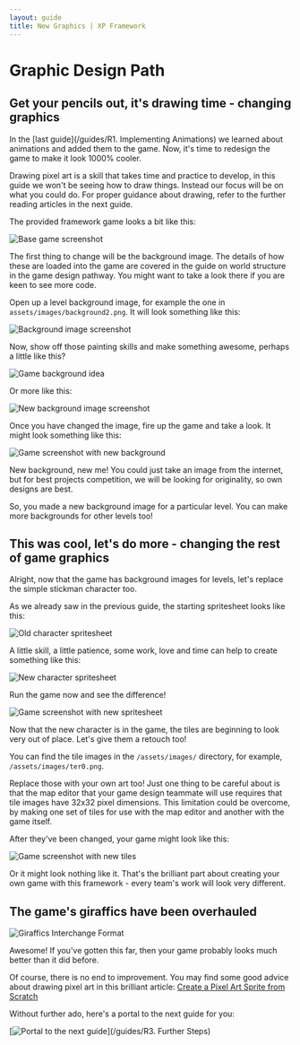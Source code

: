 ```yaml
---
layout: guide
title: New Graphics | XP Framework
---
```


# Graphic Design Path

## Get your pencils out, it's drawing time - changing graphics

In the [last guide](/guides/R1. Implementing Animations) we learned about animations and added them to the game.
Now, it's time to redesign the game to make it look 1000% cooler.

Drawing pixel art is a skill that takes time and practice to develop, in this guide we won't be seeing how to draw things.
Instead our focus will be on what you could do.
For proper guidance about drawing, refer to the further reading articles in the next guide.

The provided framework game looks a bit like this:

![Base game screenshot][game-screenshot-4]

The first thing to change will be the background image.
The details of how these are loaded into the game are covered in the guide on world structure in the game design pathway.
You might want to take a look there if you are keen to see more code.

Open up a level background image, for example the one in `assets/images/background2.png`.
It will look something like this:

![Background image screenshot][game-background-1]

Now, show off those painting skills and make something awesome, perhaps a little like this?

![Game background idea][spongebob-background]

Or more like this:

![New background image screenshot][game-background-2]

Once you have changed the image, fire up the game and take a look.
It might look something like this:

![Game screenshot with new background][game-screenshot-5]

New background, new me!
You could just take an image from the internet, but for best projects competition, we will be looking for originality, so own designs are best.

So, you made a new background image for a particular level.
You can make more backgrounds for other levels too!

## This was cool, let's do more - changing the rest of game graphics

Alright, now that the game has background images for levels, let's replace the simple stickman character too.

As we already saw in the previous guide, the starting spritesheet looks like this:

![Old character spritesheet][game-spritesheet-1]

A little skill, a little patience, some work, love and time can help to create something like this:

![New character spritesheet][game-spritesheet-2]

Run the game now and see the difference!

![Game screenshot with new spritesheet][game-screenshot-6]

Now that the new character is in the game, the tiles are beginning to look very out of place.
Let's give them a retouch too!

You can find the tile images in the `/assets/images/` directory, for example, `/assets/images/ter0.png`.

Replace those with your own art too!
Just one thing to be careful about is that the map editor that your game design teammate will use requires that tile images have 32x32 pixel dimensions.
This limitation could be overcome, by making one set of tiles for use with the map editor and another with the game itself.

After they've been changed, your game might look like this:

![Game screenshot with new tiles][game-screenshot-7]

Or it might look nothing like it.
That's the brilliant part about creating your own game with this framework - every team's work will look very different.

## The game's giraffics have been overhauled

![Giraffics Interchange Format][giraffics]

Awesome! If you've gotten this far, then your game probably looks much better than it did before.

Of course, there is no end to improvement.
You may find some good advice about drawing pixel art in this brilliant article: [Create a Pixel Art Sprite from Scratch][pixel-art-article]

Without further ado, here's a portal to the next guide for you:

[![Portal to the next guide][portal-red]](/guides/R3. Further Steps)

[game-screenshot-4]: /assets/game-screenshot-4.png
[game-background-1]: /assets/game-background-1.png
[spongebob-background]: https://wallscover.com/images/ms-paint-wallpaper-10.jpg
[game-background-2]: /assets/game-background-2.png
[game-screenshot-5]: /assets/game-screenshot-5.png
[game-spritesheet-1]: /assets/game-spritesheet-1.png
[game-spritesheet-2]: /assets/game-spritesheet-2.png
[game-screenshot-6]: /assets/game-screenshot-6.png
[game-screenshot-7]: /assets/game-screenshot-7.png
[giraffics]: http://contenttools.co/wp-content/uploads/2015/01/giphy-giraffics.gif
[pixel-art-article]: https://design.tutsplus.com/tutorials/kandi-runner-create-a-pixel-art-sprite-from-scratch--cms-21705
[portal-red]: /assets/portal-red.png